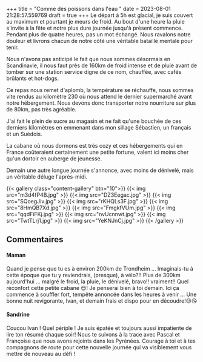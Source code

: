 +++
title = "Comme des poissons dans l'eau "
date = 2023-08-01 21:28:57.559769
draft = true
+++
Le départ à 5h est glacial, je suis couvert au maximum et pourtant je meurs de froid. Au bout d'une heure la pluie s'invite à la fête et notre plus dure journée jusqu'à présent commence. Pendant plus de quatre heures, pas un mot échangé. Nous ravalons notre douleur et livrons chacun de notre côté une véritable bataille mentale pour tenir. 

Nous n'avons pas anticipé le fait que nous sommes désormais en Scandinavie, il nous faut près de 160km de froid intense et de pluie avant de tomber sur une station service digne de ce nom, chauffée, avec cafés brûlants et hot-dogs.

Ce repas nous remet d'aplomb, la température se réchauffe, nous sommes vite rendus au kilomètre 230 où nous attend le dernier supermarché avant notre hébergement. Nous devons donc transporter notre nourriture sur plus de 80km, pas très agréable.

J'ai fait le plein de sucre au magasin et ne fait qu'une bouchée de ces derniers kilomètres en emmenant dans mon sillage Sébastien, un français et un Suédois.

La cabane où nous dormons est très cozy et ces hébergements qui en France coûteraient certainement une petite fortune, valent ici moins cher qu'un dortoir en auberge de jeunesse.

Demain une autre longue journée s'annonce, avec moins de dénivelé, mais un véritable déluge l'après-midi.

{{< gallery class="content-gallery" btn="10">}}
{{< img src="m3d4fP4B.jpg" >}}
{{< img src="DZ3Eegac.jpg" >}}
{{< img src="SQoegJiv.jpg" >}}
{{< img src="rKHQLs3F.jpg" >}}
{{< img src="8HmQB7Xd.jpg" >}}
{{< img src="FmgkfVUm.jpg" >}}
{{< img src="qqdFiFKj.jpg" >}}
{{< img src="nvUcnnwt.jpg" >}}
{{< img src="TwtTLrj1.jpg" >}}
{{< img src="YeKNJnCj.jpg" >}}
{{< /gallery >}}

## Commentaires
#### Maman
Quand je pense que tu es à environ 200km de Trondheim ... Imaginais-tu à cette époque que tu y reviendrais, (presque), à vélo?!! Plus de 300km aujourd'hui ... malgré le froid, la pluie, le dénivelé, bravo!! vraiment!! Quel réconfort cette petite cabane 😍! 
Je penserai bien à toi demain. Ici ça commence à souffler fort, tempête annoncée dans les heures à venir ... 
Une bonne nuit revigorante, Ivan, et demain frais et dispo pour en découdre!😉😘
#### Sandrine
Coucou Ivan !
Quel périple ! Je suis épatée et toujours aussi impatiente de lire ton résumé chaque soir!
Nous te suivons à la trace avec Pascal et Françoise que nous avons rejoints dans les Pyrénées.
Courage à toi et à tes compagnons de route pour cette nouvelle journée qui va visiblement vous mettre de nouveau au défi !
